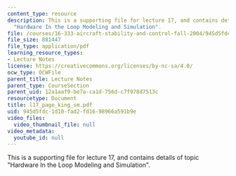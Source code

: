 ```yaml
---
content_type: resource
description: This is a supporting file for lecture 17, and contains details of topic
  "Hardware In the Loop Modeling and Simulation".
file: /courses/16-333-aircraft-stability-and-control-fall-2004/945d5fdc1d10fad2fd1698966a591b9e_l17_page_king_sm.pdf
file_size: 881447
file_type: application/pdf
learning_resource_types:
- Lecture Notes
license: https://creativecommons.org/licenses/by-nc-sa/4.0/
ocw_type: OCWFile
parent_title: Lecture Notes
parent_type: CourseSection
parent_uid: 12a1aaf9-be7a-ca1d-756d-c7f978d7513c
resourcetype: Document
title: l17_page_king_sm.pdf
uid: 945d5fdc-1d10-fad2-fd16-98966a591b9e
video_files:
  video_thumbnail_file: null
video_metadata:
  youtube_id: null
---
```

This is a supporting file for lecture 17, and contains details of topic "Hardware In the Loop Modeling and Simulation".